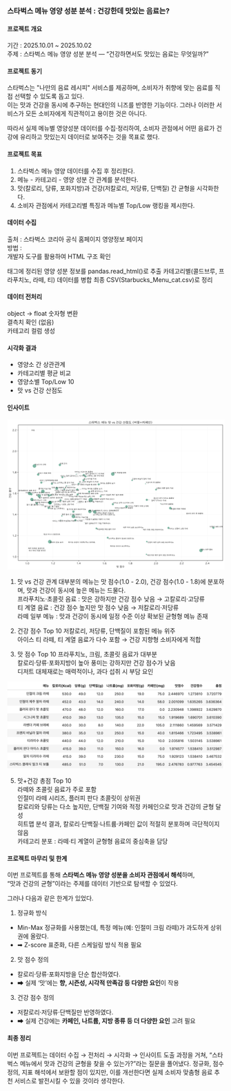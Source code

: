 ### 스타벅스 메뉴 영양 성분 분석 : 건강한데 맛있는 음료는?

#### 프로젝트 개요
기간 : 2025.10.01 ~ 2025.10.02   
주제 : 스타벅스 메뉴 영양 성분 분석 — “건강하면서도 맛있는 음료는 무엇일까?”   

#### 프로젝트 동기
스타벅스는 "나만의 음료 레시피" 서비스를 제공하며, 소비자가 취향에 맞는 음료를 직접 선택할 수 있도록 돕고 있다.   
이는 맛과 건강을 동시에 추구하는 현대인의 니즈를 반영한 기능이다. 그러나 이러한 서비스가 모든 소비자에게 직관적이고 용이한 것은 아니다.   
  
따라서 실제 메뉴별 영양성분 데이터를 수집·정리하여, 소비자 관점에서 어떤 음료가 건강에 유리하고 맛있는지 데이터로 보여주는 것을 목표로 했다.  

#### 프로젝트 목표
1. 스타벅스 메뉴 영양 데이터를 수집 후 정리한다.  
2. 메뉴 - 카테고리 - 영양 성분 간 관계를 분석한다.  
3. 맛(칼로리, 당류, 포화지방)과 건강(저칼로리, 저당류, 단백질) 간 균형을 시각화한다.  
4. 소비자 관점에서 카테고리별 특징과 메뉴별 Top/Low 랭킹을 제시한다.  

#### 데이터 수집 
출처 : 스타벅스 코리아 공식 홈페이지 영양정보 페이지  
방법 :  
개발자 도구를 활용하여 HTML 구조 확인  
<table> 태그에 정리된 영양 성분 정보를 pandas.read_html()로 추출  
카테고리별(콜드브루, 프라푸치노, 라떼, 티) 데이터를 병합  
최종 CSV(Starbucks_Menu_cat.csv)로 정리  

#### 데이터 전처리
object → float 숫자형 변환   
결측치 확인 (없음)  
카테고리 컬럼 생성  

#### 시각화 결과  
- 영양소 간 상관관계    
- 카테고리별 평균 비교  
- 영양소별 Top/Low 10  
- 맛 vs 건강 산점도  

#### 인사이트
![맛 vs 건강 산점도](starbucks_scatter.png)

1. 맛 vs 건강 관계
대부분의 메뉴는 맛 점수(1.0 - 2.0), 건강 점수(1.0 - 1.8)에 분포하며, 맛과 건강이 동시에 높은 메뉴는 드물다.  
프라푸치노·초콜릿 음료 : 맛은 강하지만 건강 점수 낮음 → 고칼로리·고당류   
티 계열 음료 : 건강 점수 높지만 맛 점수 낮음 → 저칼로리·저당류  
라떼 일부 메뉴 : 맛과 건강이 동시에 일정 수준 이상 확보된 균형형 메뉴 존재 

2. 건강 점수 Top 10 
저칼로리, 저당류, 단백질이 포함된 메뉴 위주  
아이스 티 라떼, 티 계열 음료가 다수 포함 → 건강 지향형 소비자에게 적합 

3. 맛 점수 Top 10 
프라푸치노, 크림, 초콜릿 음료가 대부분  
칼로리·당류·포화지방이 높아 풍미는 강하지만 건강 점수가 낮음  
디저트 대체재로는 매력적이나, 과다 섭취 시 부담 요인
 
![맛 + 건강 총점 top 10](top10.png)

5. 맛+건강 총점 Top 10    
라떼와 초콜릿 음료가 주로 포함   
인절미 라떼 시리즈, 플러피 판다 초콜릿이 상위권    
칼로리와 당류는 다소 높지만, 단백질 기여와 적정 카페인으로 맛과 건강의 균형 달성    
히트맵 분석 결과, 칼로리·단백질·나트륨·카페인 값이 적절히 분포하며 극단적이지 않음   
카테고리 분포 : 라떼·티 계열이 균형형 음료의 중심축을 담당

#### 프로젝트 마무리 및 한계

이번 프로젝트를 통해 **스타벅스 메뉴 영양 성분을 소비자 관점에서 해석**하며,  
“맛과 건강의 균형”이라는 주제를 데이터 기반으로 탐색할 수 있었다.  

그러나 다음과 같은 한계가 있었다.  

1. 정규화 방식
- Min-Max 정규화를 사용했는데, 특정 메뉴(예: 인절미 크림 라떼)가 과도하게 상위권에 올랐다.  
- ➡ Z-score 표준화, 다른 스케일링 방식 적용 필요  

2. 맛 점수 정의
- 칼로리·당류·포화지방을 단순 합산하였다.  
- ➡ 실제 ‘맛’에는 **향, 시즌성, 시각적 만족감 등 다양한 요인**이 작용  

3. 건강 점수 정의
- 저칼로리·저당류·단백질만 반영하였다.  
- ➡ 실제 건강에는 **카페인, 나트륨, 지방 종류 등 더 다양한 요인** 고려 필요

#### 최종 정리
이번 프로젝트는 데이터 수집 → 전처리 → 시각화 → 인사이트 도출 과정을 거쳐,
“스타벅스 메뉴에서 맛과 건강의 균형을 찾을 수 있는가?”라는 질문을 풀어냈다.
정규화, 점수 정의, 지표 해석에서 보완할 점이 있지만,
이를 개선한다면 실제 소비자 맞춤형 음료 추천 서비스로 발전시킬 수 있을 것이라 생각한다. 
